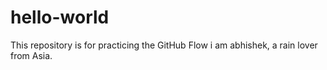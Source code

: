 # hello-world
This repository is for practicing the GitHub Flow
i am abhishek, a rain lover from Asia.
